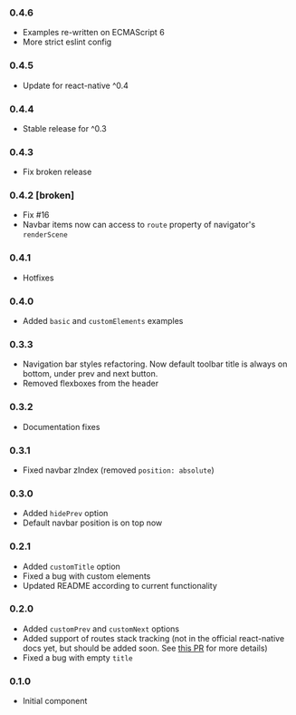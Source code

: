 ### 0.4.6
- Examples re-written on ECMAScript 6
- More strict eslint config

### 0.4.5
- Update for react-native ^0.4

### 0.4.4
- Stable release for ^0.3

### 0.4.3
- Fix broken release

### 0.4.2 [broken]
- Fix #16
- Navbar items now can access to `route` property of navigator's `renderScene`

### 0.4.1
- Hotfixes

### 0.4.0
- Added `basic` and `customElements` examples

### 0.3.3
- Navigation bar styles refactoring. Now default toolbar title is always on bottom, under prev and next button.
- Removed flexboxes from the header

### 0.3.2
- Documentation fixes

### 0.3.1
- Fixed navbar zIndex (removed `position: absolute`)

### 0.3.0
- Added `hidePrev` option
- Default navbar position is on top now

### 0.2.1
- Added `customTitle` option
- Fixed a bug with custom elements
- Updated README according to current functionality

### 0.2.0
- Added `customPrev` and `customNext` options
- Added support of routes stack tracking (not in the official react-native docs yet, but should be added soon. See [this PR](https://github.com/facebook/react-native/pull/553) for more details)
- Fixed a bug with empty `title`

### 0.1.0
- Initial component

